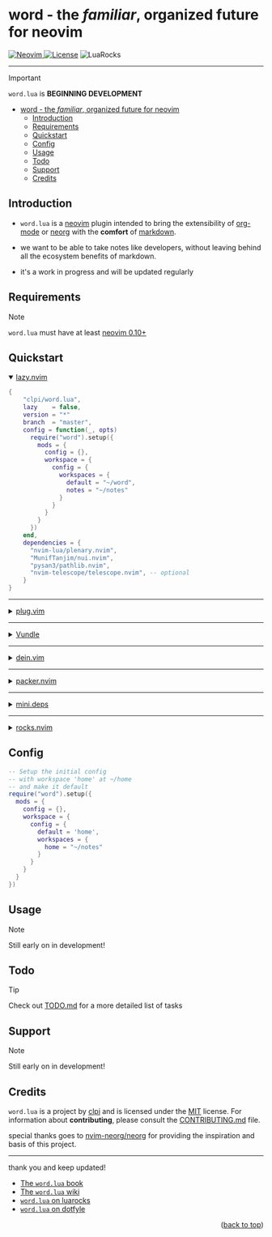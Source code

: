 # word - the _familiar_, organized future for neovim

<a href="https://neovim.io"> ![Neovim](https://img.shields.io/badge/Neovim%200.10+-brightgreen?style=for-the-badge) </a>
<a href="/LICENSE"> ![License](https://img.shields.io/badge/license-GPL%20v3-brightgreen?style=for-the-badge)</a>
![LuaRocks](https://img.shields.io/luarocks/v/clpi/word.lua)

---

> [!Important]
>
> `word.lua` is **BEGINNING DEVELOPMENT**

<!--toc:start-->

- [word - the _familiar_, organized future for neovim](#word-the-familiar-organized-future-for-neovim)
  - [Introduction](#introduction)
  - [Requirements](#requirements)
  - [Quickstart](#quickstart)
  - [Config](#config)
  - [Usage](#usage)
  - [Todo](#todo)
  - [Support](#support)
  - [Credits](#credits)
  <!--toc:end-->

## Introduction

- `word.lua` is a [neovim](#) plugin intended to bring the extensibility of [org-mode](#) or [neorg](github.com/nvim-neorg/neorg) with the **comfort** of [markdown](#).

- we want to be able to take notes like developers, without leaving behind all the ecosystem benefits of markdown.

- it's a work in progress and will be updated regularly

## Requirements

> [!Note]
>
> `word.lua` must have at least [neovim 0.10+](https://neovim.io)

## Quickstart

<details open>
  <summary>
<a href="#">lazy.nvim</a>
  </summary>

```lua
{
    "clpi/word.lua",
    lazy    = false,
    version = "*"
    branch  = "master",
    config = function(_, opts)
      require("word").setup({
        mods = {
          config = {},
          workspace = {
            config = {
              workspaces = {
                default = "~/word",
                notes = "~/notes"
              }
            }
          }
        }
      })
    end,
    dependencies = {
      "nvim-lua/plenary.nvim",
      "MunifTanjim/nui.nvim",
      "pysan3/pathlib.nvim",
      "nvim-telescope/telescope.nvim", -- optional
    }
}
```

</details>

---

<details>

  <summary>
<a href="#">plug.vim</a>
  </summary>

> [!Caution]
>
> Not yet tested

```vim
Plug "nvim-telescope/telescope.nvim"
Plug "nvim-lua/plenary.nvim",
Plug "MunifTanjim/nui.nvim",
Plug "pysan3/pathlib.nvim"
Plug "clpi/word.lua", {
    \ "branch" : "master",
    \ "do"     : ':lua require([[word]]).setup({
    \   mods = {
    \     config = {},
    \     workspace = {
    \       config = {
    \         workspaces = {
    \           default = [[~/wiki]],
    \           notes = [[~/notes]]
    \         }
    \       }
    \     }
    \   }
    \ })'
    \ }
```

</details>

---

<details>
<summary><a href="#">Vundle</a></summary>

> [!Caution]
>
> Not yet tested

```vim
Plugin "pysan3/pathlib.nvim"
Plugin 'nvim-telescope/telescope.nvim'
Plugin "nvim-lua/plenary.nvim",
Plugin "MunifTanjim/nui.nvim",
Plugin 'clpi/word.lua'
```

</details>

---

<details>

  <summary>
<a href="#">dein.vim</a>
  </summary>

> [!Caution]
>
> Not yet tested

```vim
call dein#add("nvim-lua/plenary.nvim")
call dein#add("MunifTanjim/nui.nvim")
call dein#add('pysan3/pathlib.nvim')
call dein#add('nvim-telescope/telescope.nvim')
call dein#add('clpi/word.lua')
```

</details>

---

<details>

  <summary>
<a href="#">packer.nvim</a>
  </summary>

> [!Caution]
>
> Not yet tested

```lua
use {
  "clp/word.lua",
  requires = {
        "nvim-telescope/telescope.nvim",
        "nvim-lua/plenary.nvim",
        "MunifTanjim/nui.nvim",
        "pysan3/pathlib.nvim"
  },
  tag = "*",
  config = function()
      require("word").setup({
        mods = {
          config = {},
          workspace = {
            config = {
              workspaces = {
                notes = "~/notes"
              }
            }
          }
        }
      })
  end,
}
```

</details>

---

<details>

  <summary>
<a href="#">mini.deps</a>
  </summary>

> [!Caution]
>
> Not yet tested

```lua
{
  "clp/word.lua",
}
```

</details>

---

<details>

  <summary>
<a href="#">rocks.nvim</a>
  </summary>

> [!Caution]
>
> Not yet tested

```lua
:Rocks install mini.lua
```

</details>

## Config

```lua
-- Setup the initial config
-- with workspace 'home' at ~/home
-- and make it default
require("word").setup({
  mods = {
    config = {},
    workspace = {
      config = {
        default = 'home',
        workspaces = {
          home = "~/notes"
        }
      }
    }
  }
})
```

## Usage

> [!Note]
>
> Still early on in development!

## Todo

> [!Tip]
>
> Check out [TODO.md](./TODO.md) for a more detailed list of tasks

## Support

> [!Note]
>
> Still early on in development!

## Credits

`word.lua` is a project by [clpi](github.com/clpi) and is licensed under the [MIT](./LICENSE) license. For information about **contributing**, please consult the [CONTRIBUTING.md](./CONTRIBUTING.md) file.

special thanks goes to [nvim-neorg/neorg](https://github.com/nvim-neorg/neorg) for providing the inspiration and basis of this project.

---

thank you and keep updated!

- [The `word.lua` book](https://word.cli.st)
- [The `word.lua` wiki](https://github.com/clpi/word.lua/wiki)
- [`word.lua` on luarocks](https://luarocks.org/inits/clpi/word.lua)
- [`word.lua` on dotfyle](https://dotfyle.com/plugins/clpi/word.lua)

<!-- <div align="center"> -->
<p align="right">(<a href="#readme-top">back to top</a>)</p>

<!-- </div> -->

```

```
